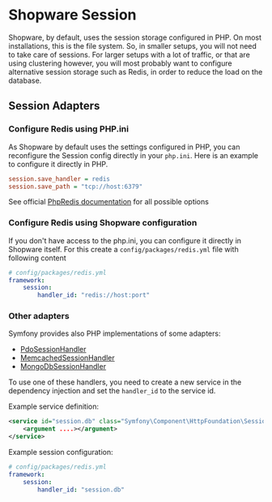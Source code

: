 # Shopware Session

Shopware, by default, uses the session storage configured in PHP. On most installations, this is the file system. So, in smaller setups, you will not need to take care of sessions. 
For larger setups with a lot of traffic, or that are using clustering however, you will most probably want to configure alternative session storage such as Redis, in order to reduce the load on the database.

## Session Adapters

### Configure Redis using PHP.ini

As Shopware by default uses the settings configured in PHP, you can reconfigure the Session config directly in your `php.ini`. Here is an example to configure it directly in PHP.

```ini
session.save_handler = redis
session.save_path = "tcp://host:6379"
```

See official [PhpRedis documentation](https://github.com/phpredis/phpredis#php-session-handler) for all possible options

### Configure Redis using Shopware configuration

If you don't have access to the php.ini, you can configure it directly in Shopware itself. For this create a `config/packages/redis.yml` file with following content

```yaml
# config/packages/redis.yml
framework:
    session:
        handler_id: "redis://host:port"
```

### Other adapters

Symfony provides also PHP implementations of some adapters:

- [PdoSessionHandler](https://github.com/symfony/symfony/blob/6.0/src/Symfony/Component/HttpFoundation/Session/Storage/Handler/PdoSessionHandler.php)
- [MemcachedSessionHandler](https://github.com/symfony/symfony/blob/6.0/src/Symfony/Component/HttpFoundation/Session/Storage/Handler/MemcachedSessionHandler.php)
- [MongoDbSessionHandler](https://github.com/symfony/symfony/blob/6.0/src/Symfony/Component/HttpFoundation/Session/Storage/Handler/MongoDbSessionHandler.php)

To use one of these handlers, you need to create a new service in the dependency injection and set the `handler_id` to the service id.

Example service definition:

```xml
<service id="session.db" class="Symfony\Component\HttpFoundation\Session\Storage\Handler\PdoSessionHandler">
    <argument ....></argument>
</service>
```

Example session configuration:

```yaml
# config/packages/redis.yml
framework:
    session:
        handler_id: "session.db"
```
